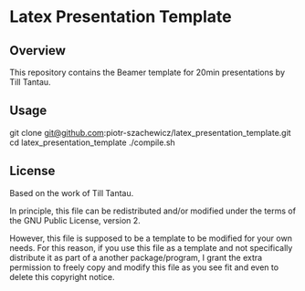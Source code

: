 Latex Presentation Template
===========================

Overview
--------

This repository contains the Beamer template for 20min presentations by Till Tantau.

Usage
-----
git clone git@github.com:piotr-szachewicz/latex_presentation_template.git
cd latex_presentation_template
./compile.sh

License
-------
Based on the work of Till Tantau.

In principle, this file can be redistributed and/or modified under
the terms of the GNU Public License, version 2.

However, this file is supposed to be a template to be modified
for your own needs. For this reason, if you use this file as a
template and not specifically distribute it as part of a another
package/program, I grant the extra permission to freely copy and
modify this file as you see fit and even to delete this copyright
notice. 



